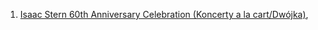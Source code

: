  1. [Isaac Stern 60th Anniversary Celebration (Koncerty a la cart/Dwójka)](https://static.prsa.pl/1b5d86b1-46c3-495d-b12d-4bcfbbb87497.mp3?source=MAIN_PLAYER_PR_V2),

